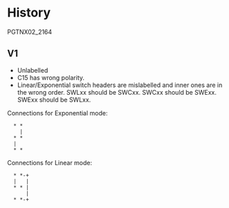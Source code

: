 # History

PGTNX02_2164

## V1
* Unlabelled
* C15 has wrong polarity.
* Linear/Exponential switch headers are mislabelled and inner ones are in the wrong order.
  SWLxx should be SWCxx. SWCxx should be SWExx. SWExx should be SWLxx.

Connections for Exponential mode:

```
  * *
    |
  * *
  |
  * *
```

Connections for Linear mode:

```
  * *-+
  |   |
  * * |
      |
  * *-+
```
